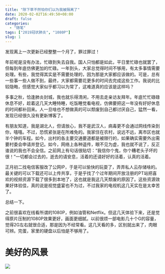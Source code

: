 ```yaml
---
title: "除下草不然怕你们以为我被隔离了"
date: 2020-02-02T16:49:50+08:00
draft: false
categories:
  - "随笔"
tags: ["2019冠状肺炎", "1080P"]
slug: 1
---
```


发现离上一次更新已经整整一个月了，罪过罪过！

年前呢是没有办法，忙碌到失去自我。国人只怕都是如此，平日里忙碌也就罢了，但每到年底仿佛更加的忙碌。一年到头，大家总觉得时间不够用，有太多事情需要处理。有些，我觉得其实是不需要处理的，因为那是大家都应该做的。可是，总有一些事一些人做不到，最终，大家都需要花更多的时间去完成这些工作。我说的比较隐晦，但感觉大家似乎都习以为常了，这难道真的应该是这样吗？

多事之秋，恰逢肺炎封城，我也就乐得清闲，不用去走亲访友拜年。年底忙忙碌碌休息不好，趁着这几天大睡特睡，吃饭睡觉看电视，仿佛要把这一年没有好好休息的时间都补回来。人一旦啥也不想做真的可以颓废到自己都讨厌自己，猛然一看，发现已经很久没有更新博客了。

有朋友知道，我是湖北人，但请放心，我不是武汉人，病毒更不会通过网线传染到你，嘻嘻。不过，恐慌紧张是在所难免的。我家住在农村，说远不远，离市区也就半个钟的车程。如今，出村的各主要交通要道都是被限行的，如果确实需要外出需要村委会申请并登记。如今，网络上各种遥传，眼不见为虚，我也就不说了，反正谁说的我也不会全信。之前网上有句话很贴切：“我信你个鬼，你个糟老头子坏的很！”一切都会过去的，逝去的请安息，活着的还请好好的活着，认真的活着。

正月初二找电信客服改了公网IP，于是可以愉快的玩耍了，弄弄私人云存储啥的。最关键的可以下载还可以上传共享，于是乎找了个过年期间开放注册的PT站把喜欢的视频资源下载了很多到本地了，这也就是我这几天颓废的原因了。这些资源效果好体验佳，真的说是视觉盛宴也不为过，不过我家的电视机这几天实在是太幸苦了。

总结一下。

之前很喜欢在线看所谓的1080P，例如油管和Netflix。但这几天体验下来，还是觉得原片压制的1080P效果更好，画面更细腻。以前很烦一部电影几十个G的容量，觉得2G左右就很合适，那是因为不经常看。这几天看的多，区别就出来了，肉眼可辨。完蛋，家里的硬盘以后怕是不够用了。

# 美好的风景

![](https://img.dtz9.com/imgs/2020/02/c05757b885d3be1b.jpg)